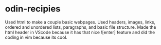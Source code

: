 # odin-recipies
Used html to make a couple basic webpages. Used headers, images, links, ordered and unordered lists,
paragraphs, and basic file structure. Made the html header in VScode because it has that nice ![enter]
feature and did the coding in vim because its cool.

